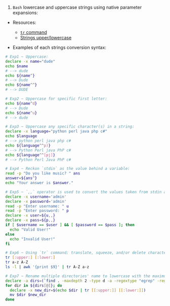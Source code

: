 1. `Bash` lowercase and uppercase strings using native parameter expansions:

- Resources:

  - [`tr` command](https://linuxhint.com/bash_tr_command/)
  - [Strings upper/lowercase](https://linuxhint.com/bash_lowercase_uppercase_strings/)

- Examples of each strings conversion syntax:

```bash
# Exp1 ~ Uppercase:
declare -x name="dude"
echo $name
# --> dude
echo ${name^}
# --> Dude
echo ${name^^}
# --> DUDE

# Exp2 ~ Uppercase for specific first letter:
echo ${name^d}
# --> Dude
echo ${name^u}
# --> dude

# Exp3 ~ Uppercase any specific character(s) in a string:
declare -x language="python perl java php c#"
echo $language
# --> python perl java php c#
echo ${language^^p)}
# --> Python Perl java PhP c#
echo ${language^^[pj]}
# --> Python Perl Java PhP c#

# Exp4 ~ Reckon `stdin` as the value behind a variable:
read -p "Do you like music? " ans
answer=${ans^}
echo "Your answer is $answer."

# Exp5 ~ `,,` operator is used to convert the values taken from stdin and compare with the variable `$username` and `$password`:
declare -x username='admin'
declare -x password='admin'
read -p "Enter username: " u
read -p "Enter password: " p
declare -x user=${u,,}
declare -x pass=${p,,}
if [ $username == $user ] && [ $password == $pass ]; then
  echo "Valid User!"
else
  echo "Invalid User!"
fi

# Exp6 ~ Using `tr` command: translate, squeeze, and/or delete characters from stdin, writing to stdout.
tr [:upper:] [:lower:]
tr a-z A-Z
ls -l | awk '{print $9}' | tr A-Z a-z

# Exp7 ~ Rename multiple directories' name to lowercase with the maximum depth equivalent with 2.
declare -a dirs=(`find . -maxdepth 2 -type d -a -regextype "egrep" -regex "^.*(\/.+){2,}.*"`)
for dir in ${dirs[@]}; do
  declare -x new_dir=$(echo $dir | tr [[:upper:]] [[:lower:]])
  mv $dir $new_dir
done
```
